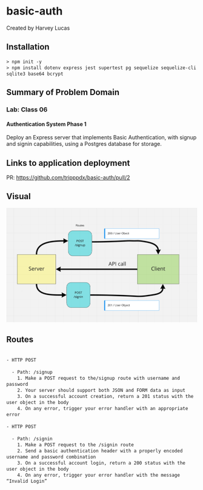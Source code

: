 # basic-auth

Created by Harvey Lucas

## Installation

```plaintext
> npm init -y
> npm install dotenv express jest supertest pg sequelize sequelize-cli sqlite3 base64 bcrypt
```

## Summary of Problem Domain

### Lab: Class 06

#### Authentication System Phase 1

Deploy an Express server that implements Basic Authentication, with signup and signin capabilities, using a Postgres database for storage.

## Links to application deployment

PR: https://github.com/tripppdx/basic-auth/pull/2

## Visual

![Basic Auth](./public/basic-auth.png)

## Routes

```plaintext

- HTTP POST

  - Path: /signup
    1. Make a POST request to the/signup route with username and password
    2. Your server should support both JSON and FORM data as input
    3. On a successful account creation, return a 201 status with the user object in the body
    4. On any error, trigger your error handler with an appropriate error

- HTTP POST

  - Path: /signin
    1. Make a POST request to the /signin route
    2. Send a basic authentication header with a properly encoded username and password combination
    3. On a successful account login, return a 200 status with the user object in the body
    4. On any error, trigger your error handler with the message “Invalid Login”

```
